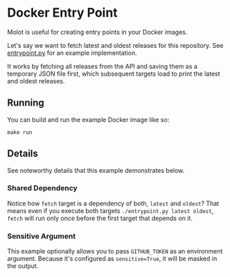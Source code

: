 # Docker Entry Point

Molot is useful for creating entry points in your Docker images.

Let's say we want to fetch latest and oldest releases for this repository. See [entrypoint.py](./entrypoint.py) for an example implementation.

It works by fetching all releases from the API and saving them as a temporary JSON file first, which subsequent targets load to print the latest and oldest releases.

## Running

You can build and run the example Docker image like so:

```shell
make run
```

## Details

See noteworthy details that this example demonstrates below.

### Shared Dependency

Notice how `fetch` target is a dependency of both, `latest` and `oldest`? That means even if you execute both targets `./entrypoint.py latest oldest`, `fetch` will run only once before the first target that depends on it.

### Sensitive Argument

This example optionally allows you to pass `GITHUB_TOKEN` as an environment argument. Because it's configured as `sensitive=True`, it will be masked in the output.
